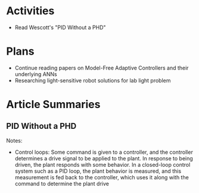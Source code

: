 # Activities

* Read Wescott's "PID Without a PHD"

# Plans

* Continue reading papers on Model-Free Adaptive Controllers and their underlying ANNs
* Researching light-sensitive robot solutions for lab light problem

# Article Summaries

## PID Without a PHD

Notes:
* Control loops:  Some command is given to a controller, and the controller determines a drive signal to be applied to the plant. In response to being driven, the plant responds with some behavior. In a closed-loop control system such as a PID loop, the plant behavior is measured, and this measurement is fed back to the controller, which uses it along with the command to determine the plant drive
